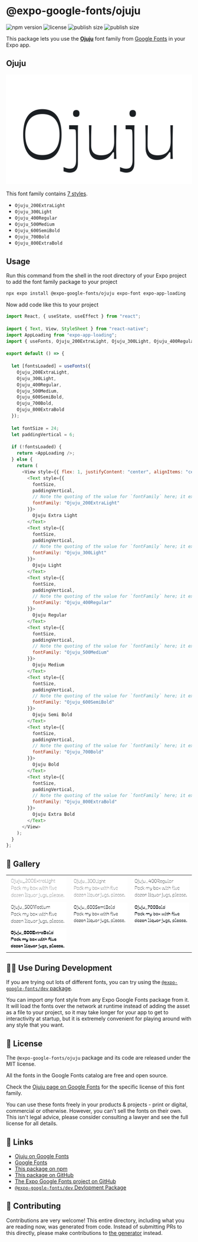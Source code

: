 # @expo-google-fonts/ojuju

![npm version](https://flat.badgen.net/npm/v/@expo-google-fonts/ojuju)
![license](https://flat.badgen.net/github/license/expo/google-fonts)
![publish size](https://flat.badgen.net/packagephobia/install/@expo-google-fonts/ojuju)
![publish size](https://flat.badgen.net/packagephobia/publish/@expo-google-fonts/ojuju)

This package lets you use the [**Ojuju**](https://fonts.google.com/specimen/Ojuju) font family from [Google Fonts](https://fonts.google.com/) in your Expo app.

## Ojuju

![Ojuju](./font-family.png)

This font family contains [7 styles](#-gallery).

- `Ojuju_200ExtraLight`
- `Ojuju_300Light`
- `Ojuju_400Regular`
- `Ojuju_500Medium`
- `Ojuju_600SemiBold`
- `Ojuju_700Bold`
- `Ojuju_800ExtraBold`

## Usage

Run this command from the shell in the root directory of your Expo project to add the font family package to your project

```sh
npx expo install @expo-google-fonts/ojuju expo-font expo-app-loading
```

Now add code like this to your project

```js
import React, { useState, useEffect } from "react";

import { Text, View, StyleSheet } from "react-native";
import AppLoading from "expo-app-loading";
import { useFonts, Ojuju_200ExtraLight, Ojuju_300Light, Ojuju_400Regular, Ojuju_500Medium, Ojuju_600SemiBold, Ojuju_700Bold, Ojuju_800ExtraBold } from '@expo-google-fonts/ojuju';

export default () => {

  let [fontsLoaded] = useFonts({
    Ojuju_200ExtraLight, 
    Ojuju_300Light, 
    Ojuju_400Regular, 
    Ojuju_500Medium, 
    Ojuju_600SemiBold, 
    Ojuju_700Bold, 
    Ojuju_800ExtraBold
  });

  let fontSize = 24;
  let paddingVertical = 6;

  if (!fontsLoaded) {
    return <AppLoading />;
  } else {
    return (
      <View style={{ flex: 1, justifyContent: "center", alignItems: "center" }}>
        <Text style={{
          fontSize,
          paddingVertical,
          // Note the quoting of the value for `fontFamily` here; it expects a string!
          fontFamily: "Ojuju_200ExtraLight"
        }}>
          Ojuju Extra Light
        </Text>
        <Text style={{
          fontSize,
          paddingVertical,
          // Note the quoting of the value for `fontFamily` here; it expects a string!
          fontFamily: "Ojuju_300Light"
        }}>
          Ojuju Light
        </Text>
        <Text style={{
          fontSize,
          paddingVertical,
          // Note the quoting of the value for `fontFamily` here; it expects a string!
          fontFamily: "Ojuju_400Regular"
        }}>
          Ojuju Regular
        </Text>
        <Text style={{
          fontSize,
          paddingVertical,
          // Note the quoting of the value for `fontFamily` here; it expects a string!
          fontFamily: "Ojuju_500Medium"
        }}>
          Ojuju Medium
        </Text>
        <Text style={{
          fontSize,
          paddingVertical,
          // Note the quoting of the value for `fontFamily` here; it expects a string!
          fontFamily: "Ojuju_600SemiBold"
        }}>
          Ojuju Semi Bold
        </Text>
        <Text style={{
          fontSize,
          paddingVertical,
          // Note the quoting of the value for `fontFamily` here; it expects a string!
          fontFamily: "Ojuju_700Bold"
        }}>
          Ojuju Bold
        </Text>
        <Text style={{
          fontSize,
          paddingVertical,
          // Note the quoting of the value for `fontFamily` here; it expects a string!
          fontFamily: "Ojuju_800ExtraBold"
        }}>
          Ojuju Extra Bold
        </Text>
      </View>
    );
  }
};
```

## 🔡 Gallery


||||
|-|-|-|
|![Ojuju_200ExtraLight](./Ojuju_200ExtraLight.ttf.png)|![Ojuju_300Light](./Ojuju_300Light.ttf.png)|![Ojuju_400Regular](./Ojuju_400Regular.ttf.png)||
|![Ojuju_500Medium](./Ojuju_500Medium.ttf.png)|![Ojuju_600SemiBold](./Ojuju_600SemiBold.ttf.png)|![Ojuju_700Bold](./Ojuju_700Bold.ttf.png)||
|![Ojuju_800ExtraBold](./Ojuju_800ExtraBold.ttf.png)||||


## 👩‍💻 Use During Development

If you are trying out lots of different fonts, you can try using the [`@expo-google-fonts/dev` package](https://github.com/expo/google-fonts/tree/master/font-packages/dev#readme).

You can import _any_ font style from any Expo Google Fonts package from it. It will load the fonts over the network at runtime instead of adding the asset as a file to your project, so it may take longer for your app to get to interactivity at startup, but it is extremely convenient for playing around with any style that you want.


## 📖 License

The `@expo-google-fonts/ojuju` package and its code are released under the MIT license.

All the fonts in the Google Fonts catalog are free and open source.

Check the [Ojuju page on Google Fonts](https://fonts.google.com/specimen/Ojuju) for the specific license of this font family.

You can use these fonts freely in your products & projects - print or digital, commercial or otherwise. However, you can't sell the fonts on their own. This isn't legal advice, please consider consulting a lawyer and see the full license for all details.

## 🔗 Links

- [Ojuju on Google Fonts](https://fonts.google.com/specimen/Ojuju)
- [Google Fonts](https://fonts.google.com/)
- [This package on npm](https://www.npmjs.com/package/@expo-google-fonts/ojuju)
- [This package on GitHub](https://github.com/expo/google-fonts/tree/master/font-packages/ojuju)
- [The Expo Google Fonts project on GitHub](https://github.com/expo/google-fonts)
- [`@expo-google-fonts/dev` Devlopment Package](https://github.com/expo/google-fonts/tree/master/font-packages/dev)

## 🤝 Contributing

Contributions are very welcome! This entire directory, including what you are reading now, was generated from code. Instead of submitting PRs to this directly, please make contributions to [the generator](https://github.com/expo/google-fonts/tree/master/packages/generator) instead.

